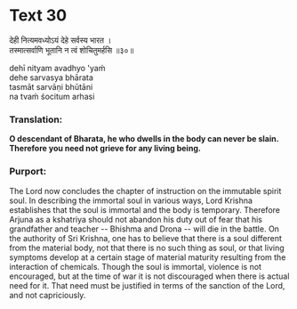 # Text 30

देही नित्यमवध्योऽयं देहे सर्वस्य भारत ।  
तस्मात्सर्वाणि भूतानि न त्वं शोचितुमर्हसि ॥३०॥

dehī nityam avadhyo 'yaḿ  
dehe sarvasya bhārata  
tasmāt sarvāṇi bhūtāni  
na tvaḿ śocitum arhasi



### Translation:

**O descendant of Bharata, he who dwells in the body can never be slain. Therefore you need not grieve for any living being.**

### Purport:

The Lord now concludes the chapter of instruction on the immutable spirit soul. In describing the immortal soul in various ways, Lord Krishna establishes that the soul is immortal and the body is temporary. Therefore Arjuna as a kshatriya should not abandon his duty out of fear that his grandfather and teacher -- Bhishma and Drona -- will die in the battle. On the authority of Sri Krishna, one has to believe that there is a soul different from the material body, not that there is no such thing as soul, or that living symptoms develop at a certain stage of material maturity resulting from the interaction of chemicals. Though the soul is immortal, violence is not encouraged, but at the time of war it is not discouraged when there is actual need for it. That need must be justified in terms of the sanction of the Lord, and not capriciously.